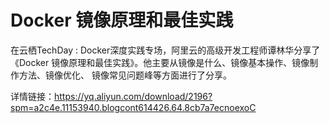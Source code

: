 # Docker 镜像原理和最佳实践
在云栖TechDay : Docker深度实践专场，阿里云的高级开发工程师谭林华分享了《Docker 镜像原理和最佳实践》。他主要从镜像是什么、镜像基本操作、镜像制作方法、镜像优化、 镜像常见问题峰等方面进行了分享。

详情链接：https://yq.aliyun.com/download/2196?spm=a2c4e.11153940.blogcont614426.64.8cb7a7ecnoexoC
